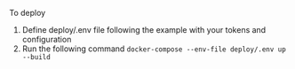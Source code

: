 To deploy
1. Define deploy/.env file following the example with your tokens and configuration
2. Run the following command `docker-compose --env-file deploy/.env up --build`